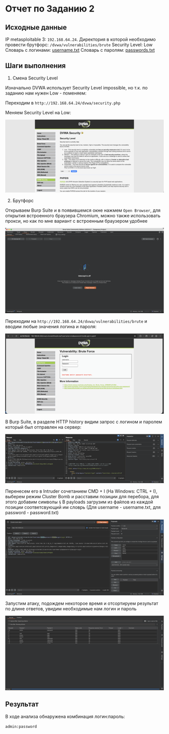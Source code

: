 # Отчет по Заданию 2

## Исходные данные
IP metasploitable 3: `192.168.64.24`.
Директория в которой необходимо провести брутфорс: `/dvwa/vulnerabilities/brute`
Security Level: Low
Словарь с логинами: [username.txt](./files/username.txt)
Словарь с паролям: [passwords.txt](./files/password.txt)

## Шаги выполнения
1. Смена Security Level

Изначально DVWA использует Security Level impossible, но т.к. по заданию нам нужен Low - поменяем:

Переходим в `http://192.168.64.24/dvwa/security.php`

Меняем Security Level на Low:

![Смена Security Level](images/screen12.png)

2. Брутфорс

Открываем Burp Suite и в появившемся окне нажмем `Open Browser`, для открытия встроенного браузера Chromium, можно также использовать прокси, но как по мне вариант с встроенным браузером удобнее

![Открытие Burp Suite](images/screen13.png)

Переходим на `http://192.168.64.24/dvwa/vulnerabilities/brute` и вводим любые значения логина и пароля:

![Ввод случайных данных](images/screen14.png)

В Burp Suite, в разделе HTTP history видим запрос с логином и паролем который был отправлен на сервер:

![Запрос](images/screen15.png)

Перенесем его в Intruder сочетанием CMD + I (На Windows: CTRL + I), выберем режим Cluster Bomb и расставим позиции для перебора, для этого добавим символы `§`
В payloads загрузим из файлов из каждой позиции соответсвующий им словрь (Для username - username.txt, для password - password.txt)

![Intruder](images/screen16.png)

Запустим атаку, подождем некоторое время и отсортируем результат по длине ответов, увидим необходимые нам логин и пароль

![Завершение атаки](images/screen17.png)


## Результат

В ходе анализа обнаружена комбинация логин:пароль:

`admin:password`